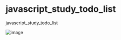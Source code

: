 # javascript_study_todo_list
javascript_study_todo_list

![image](https://github.com/jh0152park/javascript_study_todo_list/assets/118165975/5d0a702c-ac66-4a8d-b206-7f97ed6e2da9)

